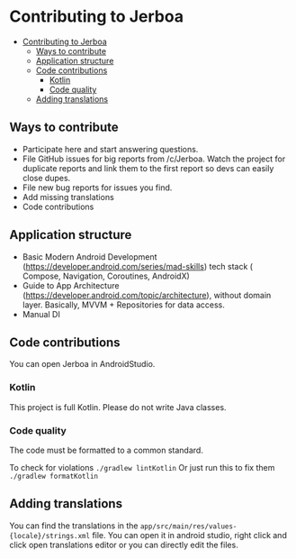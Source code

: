 # Contributing to Jerboa

<!-- TOC -->

* [Contributing to Jerboa](#contributing-to-jerboa)
    * [Ways to contribute](#ways-to-contribute)
    * [Application structure](#application-structure)
    * [Code contributions](#code-contributions)
        * [Kotlin](#kotlin)
        * [Code quality](#code-quality)
    * [Adding translations](#adding-translations)

<!-- TOC -->

## Ways to contribute

- Participate here and start answering questions.
- File GitHub issues for big reports from /c/Jerboa. Watch the project for duplicate reports and
  link them to the first report so devs can easily close dupes.
- File new bug reports for issues you find.
- Add missing translations
- Code contributions

## Application structure

- Basic Modern Android Development (https://developer.android.com/series/mad-skills) tech stack (
  Compose, Navigation, Coroutines, AndroidX)
- Guide to App Architecture (https://developer.android.com/topic/architecture), without domain
  layer. Basically, MVVM + Repositories for data access.
- Manual DI

## Code contributions

You can open Jerboa in AndroidStudio.

### Kotlin

This project is full Kotlin. Please do not write Java classes.

### Code quality

The code must be formatted to a common standard.

To check for violations
`./gradlew lintKotlin`
Or just run this to fix them
`./gradlew formatKotlin`

## Adding translations

You can find the translations in the `app/src/main/res/values-{locale}/strings.xml` file.
You can open it in android studio, right click and click open translations editor or you can
directly edit the files.
